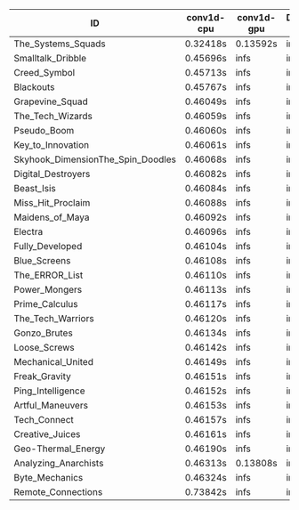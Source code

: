 |ID|conv1d-cpu|conv1d-gpu|DWSPConv2D-gpu|gemm-gpu|avg|
|-|-|-|-|-|-|
|The_Systems_Squads|0.32418s|0.13592s|infs|4.42578s|infs|
|Smalltalk_Dribble|0.45696s|infs|infs|4.37823s|infs|
|Creed_Symbol|0.45713s|infs|infs|4.36783s|infs|
|Blackouts|0.45767s|infs|infs|4.38889s|infs|
|Grapevine_Squad|0.46049s|infs|infs|4.38250s|infs|
|The_Tech_Wizards|0.46059s|infs|infs|4.41741s|infs|
|Pseudo_Boom|0.46060s|infs|infs|4.39562s|infs|
|Key_to_Innovation|0.46061s|infs|infs|4.38725s|infs|
|Skyhook_DimensionThe_Spin_Doodles|0.46068s|infs|infs|4.39917s|infs|
|Digital_Destroyers|0.46082s|infs|infs|4.39697s|infs|
|Beast_Isis|0.46084s|infs|infs|4.40072s|infs|
|Miss_Hit_Proclaim|0.46088s|infs|infs|4.40216s|infs|
|Maidens_of_Maya|0.46092s|infs|infs|4.41712s|infs|
|Electra|0.46096s|infs|infs|4.40407s|infs|
|Fully_Developed|0.46104s|infs|infs|4.40476s|infs|
|Blue_Screens|0.46108s|infs|infs|4.38881s|infs|
|The_ERROR_List|0.46110s|infs|infs|4.40813s|infs|
|Power_Mongers|0.46113s|infs|infs|4.39812s|infs|
|Prime_Calculus|0.46117s|infs|infs|4.39686s|infs|
|The_Tech_Warriors|0.46120s|infs|infs|4.43101s|infs|
|Gonzo_Brutes|0.46134s|infs|infs|4.39886s|infs|
|Loose_Screws|0.46142s|infs|infs|4.39716s|infs|
|Mechanical_United|0.46149s|infs|infs|4.41048s|infs|
|Freak_Gravity|0.46151s|infs|infs|4.40494s|infs|
|Ping_Intelligence|0.46152s|infs|infs|4.38848s|infs|
|Artful_Maneuvers|0.46153s|infs|infs|4.39640s|infs|
|Tech_Connect|0.46157s|infs|infs|4.42335s|infs|
|Creative_Juices|0.46161s|infs|infs|4.39438s|infs|
|Geo-Thermal_Energy|0.46190s|infs|infs|4.41794s|infs|
|Analyzing_Anarchists|0.46313s|0.13808s|infs|4.39845s|infs|
|Byte_Mechanics|0.46324s|infs|infs|4.38550s|infs|
|Remote_Connections|0.73842s|infs|infs|4.39068s|infs|

